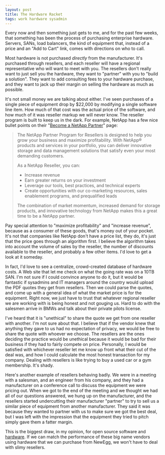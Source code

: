 ```yaml
---
layout: post
title: The Hardware Racket
tags: work hardware sysadmin
---
```


Every now and then something just gets to me, and for the past few weeks, that something has been the process of purchasing enterprise hardware. Servers, SANs, load balancers, the kind of equipment that, instead of a price and an "Add to Cart" link, comes with directions on who to call. 

Most hardware is not purchased *directly* from the manufacturer. It's purchased through resellers, and each reseller will have a regional representative who will want to meet with you. The resellers don't really want to just sell you the hardware, they want to "partner" with you to "build a solution". They want to add consulting fees to your hardware purchase, and they want to jack up their margin on selling the hardware as much as possible. 

It's not small money we are talking about either. I've seen purchases of a single piece of equipment drop by $22,000 by modifying a single software line item. How much of that cost was the actual price of the software, and how much of it was reseller markup we will never know. The reseller program is built to keep us in the dark. For example, NetApp has a few nice bullet points on their "[Become a NetApp Partner](http://www.netapp.com/us/partners/become-a-partner/resellers.aspx)" page:

> The NetApp Partner Program for Resellers is designed to help you grow your business and maximize profitability. With NetApp® products and services in your portfolio, you can deliver innovative storage and data management solutions that satisfy even your most demanding customers.
> 
> As a NetApp Reseller, you can:
> 
> * Increase revenue
> * Earn greater returns on your investment
> * Leverage our tools, best practices, and technical experts
> * Create opportunities with our co-marketing resources, sales enablement programs, and prequalified leads
> 
> The combination of market momentum, increased demand for storage products, and innovative technology from NetApp makes this a great time to be a NetApp partner.

Pay special attention to "maximize profitability" and "increase revenue", because as a consumer of these goods, that's money out of your pocket. It's not that companies like NetApp don't have a price list, they do, it's just that the price goes through an algorithm first. I believe the algorithm takes into account the volume of sales by the reseller, the number of discounts available to the reseller, and probably a few other items. I'd love to get a look at it someday. 

In fact, I'd love to see a centralize, crowd-created database of hardware costs. A Web site that let me check on what the going rate was on a 10TB SAN. I'm not sure if I could convince anyone to do it, but it would be fantastic if sysadmins and IT managers around the country would upload the PDF quotes they get from resellers. Then we could parse the quotes, and come up with a general idea of what the market price is for the equipment. Right now, we just have to trust that whatever regional reseller we are working with is being honest and not gouging us. Hard to do with the salesmen arrive in BMWs and talk about their private pilots license. 


I've heard that it is "unethical" to share the quote we get from one reseller with another. I'm not sure about that. I believe that if the vendor knew that anything they gave to us had no expectation of privacy, we would be free to share the quote with whoever we choose. The resellers are the ones deciding the practice would be unethical because it would be bad for their business if they had to fairly compete on price. Personally, I would be satisfied with whichever reseller let me know up front what their cut of the deal was, and how I could calculate the most honest transaction for my company. Dealing with resellers is like trying to buy a used car or a gym membership. It's shady.

Here's another example of resellers behaving badly. We were in a meeting with a salesman, and an engineer from his company, and they had a manufacturer on a conference call to discuss the equipment we were pricing out. When we got to the end of the meeting and we thought we had all of our questions answered, we hung up on the manufacturer, and the resellers started undercutting their manufacturer "partner" to try to sell us a similar piece of equipment from another manufacturer. They said it was because they wanted to partner with us to make sure we got the best deal, but I was left with the impression that the equipment they tried to pitch simply gave them a fatter margin. 

This is the biggest draw, in my opinion, for open source software and [hardware](http://www.opencompute.org). If we can match the performance of these big name vendors using hardware that we can purchase from NewEgg, we won't have to deal with slimy resellers.


